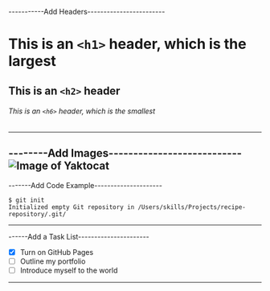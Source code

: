 -----------Add Headers------------------------
# This is an `<h1>` header, which is the largest
## This is an `<h2>` header
###### This is an `<h6>` header, which is the smallest
----------------------------------------------

--------Add Images---------------------------
![Image of Yaktocat](https://octodex.github.com/images/yaktocat.png)
---------------------------------------------


-------Add Code Example---------------------
```
$ git init
Initialized empty Git repository in /Users/skills/Projects/recipe-repository/.git/
```
--------------------------------------------

------Add a Task List----------------------
- [x] Turn on GitHub Pages
- [ ] Outline my portfolio
- [ ] Introduce myself to the world
-------------------------------------------
